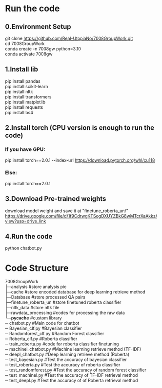 # Run the code   
## 0.Environment Setup  
git clone https://github.com/Real-UtopiaNo/7008GroupWork.git  
cd 7008GroupWork  
conda create -n 7008gw python=3.10  
conda activate 7008gw  
## 1.Install lib  
pip install pandas  
pip install scikit-learn  
pip install nltk  
pip install transformers  
pip install matplotlib  
pip install requests  
pip install bs4  
## 2.Install torch (CPU version is enough to run the code)   
### If you have GPU:  
pip install torch==2.0.1 --index-url https://download.pytorch.org/whl/cu118  
### Else:  
pip install torch==2.0.1  
## 3.Download Pre-trained weights  
download model weight and save it at "finetune_roberta_un/"  
https://drive.google.com/file/d/1f9CdrwgKTSogDXUYZBkG8wMTcrXaAkkz/view?usp=drive_link  
## 4.Run the code
python chatbot.py  

# Code Structure  
7008GroupWork  
├─analysis      #store analysis pic  
├─cache      #store encoded database for deep learning retrieve method  
├─Database      #store processed QA pairs  
├─finetune_roberta_un      #store finetuned roberta classifier  
├─nltk_data      #store nltk file  
├─rawdata_processing      #codes for processing the raw data  
└─__pycache__      #custom library  
─ chatbot.py      #Main code for chatbot  
─ Bayesian_clf.py      #Bayesian classifier  
─ Randomforest_clf.py      #Random Forest classifier  
─ Roberta_clf.py      #Roberta classifier  
─ train_roberta.py      #code for roberta classifier finetuning  
─ machinel_chatbot.py      #Machine learning retrieve method (TF-IDF)  
─ deepl_chatbot.py      #Deep learning retrieve method (Roberta)  
─ test_bayesian.py      #Test the accuracy of bayesian classifier  
─ test_roberta.py      #Test the accuracy of roberta classifier  
─ test_randomforest.py      #Test the accuracy of random forest classifier  
─ test_machinel.py      #Test the accuracy of TF-IDF retrieval method  
─ test_deepl.py      #Test the accuracy of of Roberta retrieval method  
